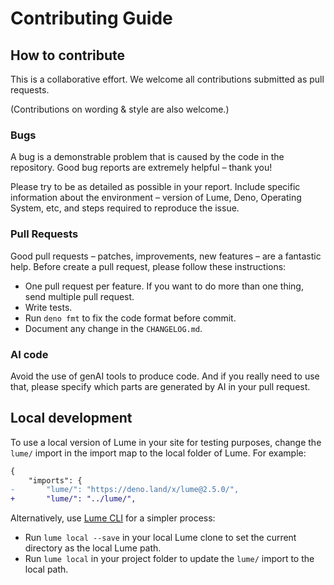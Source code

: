 # Contributing Guide

## How to contribute

This is a collaborative effort. We welcome all contributions submitted as pull
requests.

(Contributions on wording & style are also welcome.)

### Bugs

A bug is a demonstrable problem that is caused by the code in the repository.
Good bug reports are extremely helpful – thank you!

Please try to be as detailed as possible in your report. Include specific
information about the environment – version of Lume, Deno, Operating System,
etc, and steps required to reproduce the issue.

### Pull Requests

Good pull requests – patches, improvements, new features – are a fantastic help.
Before create a pull request, please follow these instructions:

- One pull request per feature. If you want to do more than one thing, send
  multiple pull request.
- Write tests.
- Run `deno fmt` to fix the code format before commit.
- Document any change in the `CHANGELOG.md`.

### AI code

Avoid the use of genAI tools to produce code. And if you really need to use
that, please specify which parts are generated by AI in your pull request.

## Local development

To use a local version of Lume in your site for testing purposes, change the
`lume/` import in the import map to the local folder of Lume. For example:

```diff
{
    "imports": {
-       "lume/": "https://deno.land/x/lume@2.5.0/",
+       "lume/": "../lume/",
```

Alternatively, use [Lume CLI](https://github.com/lumeland/cli) for a simpler
process:

- Run `lume local --save` in your local Lume clone to set the current directory
  as the local Lume path.
- Run `lume local` in your project folder to update the `lume/` import to the
  local path.
